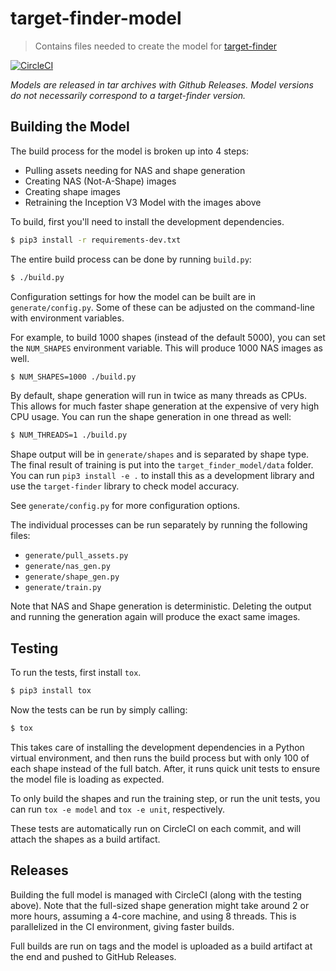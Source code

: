 # target-finder-model

> Contains files needed to create the model for
> [target-finder](https://github.com/uavaustin/target-finder)

[![CircleCI](https://circleci.com/gh/uavaustin/target-finder-model/tree/master.svg?style=svg)](https://circleci.com/gh/uavaustin/target-finder-model/tree/master)

*Models are released in tar archives with Github Releases. Model versions do
not necessarily correspond to a target-finder version.*

## Building the Model

The build process for the model is broken up into 4 steps:

- Pulling assets needing for NAS and shape generation
- Creating NAS (Not-A-Shape) images
- Creating shape images
- Retraining the Inception V3 Model with the images above

To build, first you'll need to install the development dependencies.

```sh
$ pip3 install -r requirements-dev.txt
```

The entire build process can be done by running `build.py`:

```sh
$ ./build.py
```

Configuration settings for how the model can be built are in
`generate/config.py`. Some of these can be adjusted on the command-line with
environment variables.

For example, to build 1000 shapes (instead of the default 5000), you can set
the `NUM_SHAPES` environment variable. This will produce 1000 NAS images as
well.

```sh
$ NUM_SHAPES=1000 ./build.py
```

By default, shape generation will run in twice as many threads as CPUs. This
allows for much faster shape generation at the expensive of very high CPU
usage. You can run the shape generation in one thread as well:

```sh
$ NUM_THREADS=1 ./build.py
```

Shape output will be in `generate/shapes` and is separated by shape type. The
final result of training is put into the `target_finder_model/data` folder. You
can run `pip3 install -e .` to install this as a development library and use
the `target-finder` library to check model accuracy.

See `generate/config.py` for more configuration options.

The individual processes can be run separately by running the following files:

- `generate/pull_assets.py`
- `generate/nas_gen.py`
- `generate/shape_gen.py`
- `generate/train.py`

Note that NAS and Shape generation is deterministic. Deleting the output and
running the generation again will produce the exact same images.

## Testing

To run the tests, first install `tox`.

```sh
$ pip3 install tox
```

Now the tests can be run by simply calling:

```sh
$ tox
```

This takes care of installing the development dependencies in a Python virtual
environment, and then runs the build process but with only 100 of each shape
instead of the full batch. After, it runs quick unit tests to ensure the model
file is loading as expected.

To only build the shapes and run the training step, or run the unit tests, you
can run `tox -e model` and `tox -e unit`, respectively.

These tests are automatically run on CircleCI on each commit, and will attach
the shapes as a build artifact.

## Releases

Building the full model is managed with CircleCI (along with the testing
above). Note that the full-sized shape generation might take around 2 or more
hours, assuming a 4-core machine, and using 8 threads. This is parallelized in
the CI environment, giving faster builds.

Full builds are run on tags and the model is uploaded as a build artifact at
the end and pushed to GitHub Releases.

